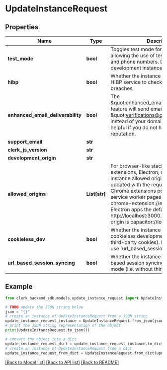 # UpdateInstanceRequest


## Properties

Name | Type | Description | Notes
------------ | ------------- | ------------- | -------------
**test_mode** | **bool** | Toggles test mode for this instance, allowing the use of test email addresses and phone numbers. Defaults to true for development instances. | [optional] 
**hibp** | **bool** | Whether the instance should be using the HIBP service to check passwords for breaches | [optional] 
**enhanced_email_deliverability** | **bool** | The \&quot;enhanced_email_deliverability\&quot; feature will send emails from \&quot;verifications@clerk.dev\&quot; instead of your domain. This can be helpful if you do not have a high domain reputation. | [optional] 
**support_email** | **str** |  | [optional] 
**clerk_js_version** | **str** |  | [optional] 
**development_origin** | **str** |  | [optional] 
**allowed_origins** | **List[str]** | For browser-like stacks such as browser extensions, Electron, or Capacitor.js the instance allowed origins need to be updated with the request origin value. For Chrome extensions popup, background, or service worker pages the origin is chrome-extension://extension_uiid. For Electron apps the default origin is http://localhost:3000. For Capacitor, the origin is capacitor://localhost. | [optional] 
**cookieless_dev** | **bool** | Whether the instance should operate in cookieless development mode (i.e. without third-party cookies). Deprecated: Please use &#x60;url_based_session_syncing&#x60; instead. | [optional] 
**url_based_session_syncing** | **bool** | Whether the instance should use URL-based session syncing in development mode (i.e. without third-party cookies). | [optional] 

## Example

```python
from clerk_backend_sdk.models.update_instance_request import UpdateInstanceRequest

# TODO update the JSON string below
json = "{}"
# create an instance of UpdateInstanceRequest from a JSON string
update_instance_request_instance = UpdateInstanceRequest.from_json(json)
# print the JSON string representation of the object
print(UpdateInstanceRequest.to_json())

# convert the object into a dict
update_instance_request_dict = update_instance_request_instance.to_dict()
# create an instance of UpdateInstanceRequest from a dict
update_instance_request_from_dict = UpdateInstanceRequest.from_dict(update_instance_request_dict)
```
[[Back to Model list]](../README.md#documentation-for-models) [[Back to API list]](../README.md#documentation-for-api-endpoints) [[Back to README]](../README.md)


